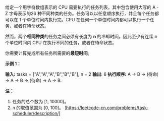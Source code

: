 给定一个用字符数组表示的 CPU 需要执行的任务列表。其中包含使用大写的 A - Z 字母表示的26 种不同种类的任务。任务可以以任意顺序执行，并且每个任务都可以在 1 个单位时间内执行完。CPU 在任何一个单位时间内都可以执行一个任务，或者在待命状态。

然而，两个**相同种类**的任务之间必须有长度为 **n** 的冷却时间，因此至少有连续 n 个单位时间内 CPU 在执行不同的任务，或者在待命状态。

你需要计算完成所有任务所需要的**最短时间**。

**示例 1：**

**输入:** tasks = \["A","A","A","B","B","B"\], n = 2
**输出:** 8
**执行顺序:** A -> B -> (待命) -> A -> B -> (待命) -> A -> B.

**注：**

1.  任务的总个数为 \[1, 10000\]。
2.  n 的取值范围为 \[0, 100\]。 
[https://leetcode-cn.com/problems/task-scheduler/description/]
